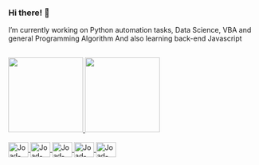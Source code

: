 ### Hi there! 👋

I’m currently working on Python automation tasks, Data Science, VBA and general Programming Algorithm
And also learning back-end Javascript
##
<div>
  <a href="https://github.com/joadson-araujo">
  <img height="150em" src="https://github-readme-stats.vercel.app/api?username=joadson-araujo&show_icons=true&theme=gotham&include_all_commits=true&count_private=true"/>
  <img height="150em" src="https://github-readme-stats.vercel.app/api/top-langs/?username=joadson-araujo&layout=compact&langs_count=8&theme=gotham"/>
</div>

<div style="display: inline_block"><br>
  <img align="center" alt="Joad-HTML" height="30" width="40" src="https://cdn.jsdelivr.net/gh/devicons/devicon/icons/html5/html5-original.svg">
  <img align="center" alt="Joad-CSS" height="30" width="40" src="https://cdn.jsdelivr.net/gh/devicons/devicon/icons/css3/css3-original.svg">
  <img align="center" alt="Joad-JS" height="30" width="40" src="https://cdn.jsdelivr.net/gh/devicons/devicon/icons/javascript/javascript-original.svg">
  <img align="center" alt="Joad-Python" height="30" width="40" src="https://cdn.jsdelivr.net/gh/devicons/devicon/icons/python/python-original.svg">
  <img align="center" alt="Joad-sql" height="30" width="40" src="https://cdn.jsdelivr.net/gh/devicons/devicon/icons/mysql/mysql-original.svg">
</div>

